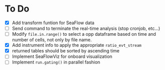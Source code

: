 # To Do
- [x] Add transform funtion for SeaFlow data
- [ ] Send command to terminate the real-time analysis (stop cronjob, etc...)
- [ ] Modify `file.in.range()` to select a opp dataframe based on time and number of cells, not only by file name.
- [x] Add instrument info to apply the appropriate `ratio_evt_stream`
- [x] returned tables should be sorted by ascending time
- [ ] Implement SeaFlowViz for onboard visualization 
- [ ] Implement `run.gating()` in parallel fashion

